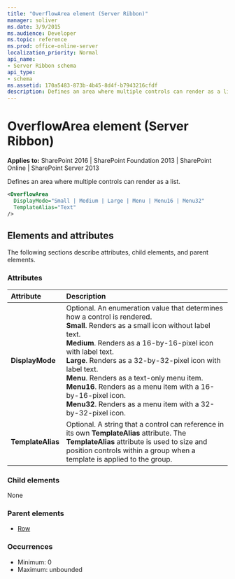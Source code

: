 ```yaml
---
title: "OverflowArea element (Server Ribbon)"
manager: soliver
ms.date: 3/9/2015
ms.audience: Developer
ms.topic: reference
ms.prod: office-online-server
localization_priority: Normal
api_name:
- Server Ribbon schema
api_type:
- schema
ms.assetid: 170a5483-873b-4b45-8d4f-b7943216cfdf
description: Defines an area where multiple controls can render as a list.
---
```


# OverflowArea element (Server Ribbon)

**Applies to:** SharePoint 2016 | SharePoint Foundation 2013 | SharePoint Online | SharePoint Server 2013
  
Defines an area where multiple controls can render as a list.
  
```XML
<OverflowArea
  DisplayMode="Small | Medium | Large | Menu | Menu16 | Menu32"
  TemplateAlias="Text"
/>
```

## Elements and attributes

The following sections describe attributes, child elements, and parent elements.

### Attributes

|**Attribute**|**Description**|
|:-----|:-----|
|**DisplayMode** <br/> | Optional. An enumeration value that determines how a control is rendered.  <br/> **Small**. Renders as a small icon without label text.  <br/> **Medium**. Renders as a 16-by-16-pixel icon with label text.  <br/> **Large**. Renders as a 32-by-32-pixel icon with label text.  <br/> **Menu**. Renders as a text-only menu item.  <br/> **Menu16**. Renders as a menu item with a 16-by-16-pixel icon.  <br/> **Menu32**. Renders as a menu item with a 32-by-32-pixel icon.  <br/> |
|**TemplateAlias** <br/> |Optional. A string that a control can reference in its own **TemplateAlias** attribute. The **TemplateAlias** attribute is used to size and position controls within a group when a template is applied to the group.  <br/> |
   
### Child elements

None
  
### Parent elements

- [Row](row-element.md)
   
### Occurrences

- Minimum: 0
- Maximum: unbounded  
   

